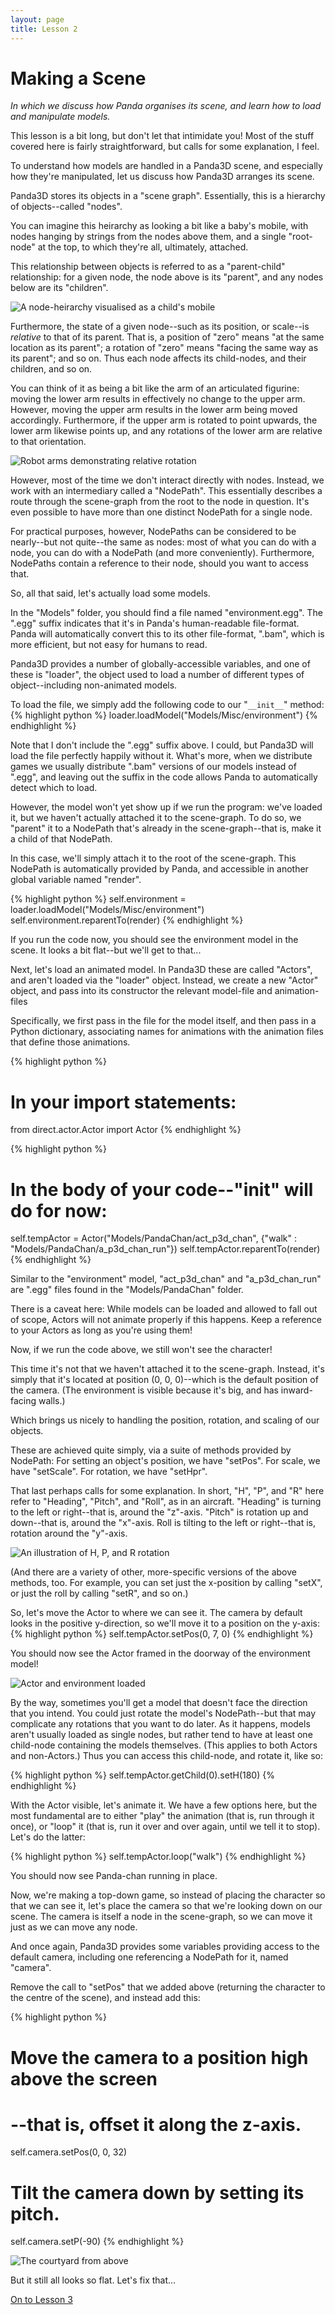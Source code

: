```yaml
---
layout: page
title: Lesson 2
---
```

Making a Scene
=
_In which we discuss how Panda organises its scene, and learn how to load and manipulate models._

This lesson is a bit long, but don't let that intimidate you! Most of the stuff covered here is fairly straightforward, but calls for some explanation, I feel.

To understand how models are handled in a Panda3D scene, and especially how they're manipulated, let us discuss how Panda3D arranges its scene.

Panda3D stores its objects in a "scene graph". Essentially, this is a hierarchy of objects--called "nodes".

You can imagine this heirarchy as looking a bit like a baby's mobile, with nodes hanging by strings from the nodes above them, and a single "root-node" at the top, to which they're all, ultimately, attached.

This relationship between objects is referred to as a "parent-child" relationship: for a given node, the node above is its "parent", and any nodes below are its "children".

![A node-heirarchy visualised as a child's mobile](images/mobile.png "Child-nodes for children?")

Furthermore, the state of a given node--such as its position, or scale--is _relative_ to that of its parent. That is, a position of "zero" means "at the same location as its parent"; a rotation of "zero" means "facing the same way as its parent"; and so on. Thus each node affects its child-nodes, and their children, and so on.

You can think of it as being a bit like the arm of an articulated figurine: moving the lower arm results in effectively no change to the upper arm. However, moving the upper arm results in the lower arm being moved accordingly. Furthermore, if the upper arm is rotated to point upwards, the lower arm likewise points up, and any rotations of the lower arm are relative to that orientation.

![Robot arms demonstrating relative rotation](images/arms.png "Rotating the parent rotates the child, but not vice versa.")

However, most of the time we don't interact directly with nodes. Instead, we work with an intermediary called a "NodePath". This essentially describes a route through the scene-graph from the root to the node in question. It's even possible to have more than one distinct NodePath for a single node.

For practical purposes, however, NodePaths can be considered to be nearly--but not quite--the same as nodes: most of what you can do with a node, you can do with a NodePath (and more conveniently). Furthermore, NodePaths contain a reference to their node, should you want to access that.

So, all that said, let's actually load some models.

In the "Models" folder, you should find a file named "environment.egg". The ".egg" suffix indicates that it's in Panda's human-readable file-format. Panda will automatically convert this to its other file-format, ".bam", which is more efficient, but not easy for humans to read.

Panda3D provides a number of globally-accessible variables, and one of these is "loader", the object used to load a number of different types of object--including non-animated models.

To load the file, we simply add the following code to our "`__init__`" method:
{% highlight python %}
loader.loadModel("Models/Misc/environment")
{% endhighlight %}

Note that I don't include the ".egg" suffix above. I could, but Panda3D will load the file perfectly happily without it. What's more, when we distribute games we usually distribute ".bam" versions of our models instead of ".egg", and leaving out the suffix in the code allows Panda to automatically detect which to load.

However, the model won't yet show up if we run the program: we've loaded it, but we haven't actually attached it to the scene-graph. To do so, we "parent" it to a NodePath that's already in the scene-graph--that is, make it a child of that NodePath.

In this case, we'll simply attach it to the root of the scene-graph. This NodePath is automatically provided by Panda, and accessible in another global variable named "render".

{% highlight python %}
self.environment = loader.loadModel("Models/Misc/environment")
self.environment.reparentTo(render)
{% endhighlight %}

If you run the code now, you should see the environment model in the scene. It looks a bit flat--but we'll get to that...

Next, let's load an animated model. In Panda3D these are called "Actors", and aren't loaded via the "loader" object. Instead, we create a new "Actor" object, and pass into its constructor the relevant model-file and animation-files 

Specifically, we first pass in the file for the model itself, and then pass in a Python dictionary, associating names for animations with the animation files that define those animations.

{% highlight python %}
# In your import statements:
from direct.actor.Actor import Actor
{% endhighlight %}

{% highlight python %}
# In the body of your code--"__init__" will do for now:
self.tempActor = Actor("Models/PandaChan/act_p3d_chan", {"walk" : "Models/PandaChan/a_p3d_chan_run"})
self.tempActor.reparentTo(render)
{% endhighlight %}

Similar to the "environment" model, "act_p3d_chan" and "a_p3d_chan_run" are ".egg" files found in the "Models/PandaChan" folder.

There is a caveat here: While models can be loaded and allowed to fall out of scope, Actors will not animate properly if this happens. Keep a reference to your Actors as long as you're using them!

Now, if we run the code above, we still won't see the character!

This time it's not that we haven't attached it to the scene-graph. Instead, it's simply that it's located at position (0, 0, 0)--which is the default position of the camera. (The environment is visible because it's big, and has inward-facing walls.)

Which brings us nicely to handling the position, rotation, and scaling of our objects.

These are achieved quite simply, via a suite of methods provided by NodePath: For setting an object's position, we have "setPos". For scale, we have "setScale". For rotation, we have "setHpr".

That last perhaps calls for some explanation. In short, "H", "P", and "R" here refer to "Heading", "Pitch", and "Roll", as in an aircraft. "Heading" is turning to the left or right--that is, around the "z"-axis. "Pitch" is rotation up and down--that is, around the "x"-axis. Roll is tilting to the left or right--that is, rotation around the "y"-axis.

![An illustration of H, P, and R rotation](images/HPR.png "An odd system? Just roll with it.")

(And there are a variety of other, more-specific versions of the above methods, too. For example, you can set just the x-position by calling "setX", or just the roll by calling "setR", and so on.)

So, let's move the Actor to where we can see it. The camera by default looks in the positive y-direction, so we'll move it to a position on the y-axis:
{% highlight python %}
self.tempActor.setPos(0, 7, 0)
{% endhighlight %}

You should now see the Actor framed in the doorway of the environment model!

![Actor and environment loaded](images/frontView.png "Panda-chan, framed in a sandstone doorway.")

By the way, sometimes you'll get a model that doesn't face the direction that you intend. You could just rotate the model's NodePath--but that may complicate any rotations that you want to do later. As it happens, models aren't usually loaded as single nodes, but rather tend to have at least one child-node containing the models themselves. (This applies to both Actors and non-Actors.) Thus you can access this child-node, and rotate it, like so:

{% highlight python %}
self.tempActor.getChild(0).setH(180)
{% endhighlight %}

With the Actor visible, let's animate it. We have a few options here, but the most fundamental are to either "play" the animation (that is, run through it once), or "loop" it (that is, run it over and over again, until we tell it to stop). Let's do the latter:

{% highlight python %}
self.tempActor.loop("walk")
{% endhighlight %}

You should now see Panda-chan running in place.

Now, we're making a top-down game, so instead of placing the character so that we can see it, let's place the camera so that we're looking down on our scene. The camera is itself a node in the scene-graph, so we can move it just as we can move any node. 

And once again, Panda3D provides some variables providing access to the default camera, including one referencing a NodePath for it, named "camera".

Remove the call to "setPos" that we added above (returning the character to the centre of the scene), and instead add this:

{% highlight python %}
# Move the camera to a position high above the screen
# --that is, offset it along the z-axis.
self.camera.setPos(0, 0, 32)
# Tilt the camera down by setting its pitch.
self.camera.setP(-90)
{% endhighlight %}

![The courtyard from above](images/topDown.png "Panda-chan in the courtyard, seen from above.")

But it still all looks so flat. Let's fix that...

[On to Lesson 3][next]

[next]: tut_lesson03.html
